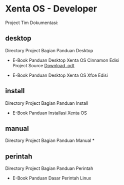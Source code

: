 # Xenta OS - Developer
Project Tim Dokumentasi:

## desktop
Directory Project Bagian Panduan Desktop
 * E-Book Panduan Desktop Xenta OS Cinnamon Edisi  
   Project Source [Download .odt](../blob/master/e-book/desktop/E-Book%20Panduan%20Desktop%20Xenta%20OS%20Cinnamon%20Edisi.odt)

 * E-Book Panduan Desktop Xenta OS Xfce Edisi

## install
Directory Project Bagian Panduan Install
 * E-Book Panduan Installasi Xenta OS

## manual
Directory Project Bagian Panduan Manual
 * 

## perintah
Directory Project Bagian Panduan Perintah
 * E-Book Panduan Dasar Perintah Linux
